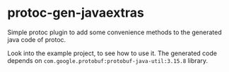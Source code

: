 # protoc-gen-javaextras

Simple protoc plugin to add some convenience methods to the generated java code of protoc.

Look into the example project, to see how to use it. The generated code depends
on `com.google.protobuf:protobuf-java-util:3.15.8` library. 

